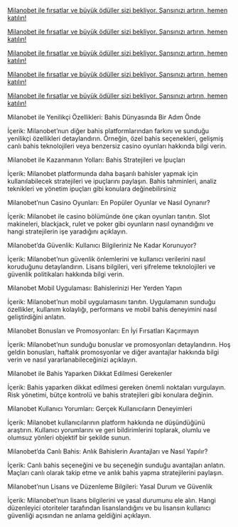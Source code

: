 <a href="https://tinyurl.com/mr3z68s8" title="Milanobet ile Yeni Teklifler ve Kampanyalar" target="_blank">Milanobet ile fırsatlar ve büyük ödüller sizi bekliyor. Şansınızı artırın, hemen katılın!</a>




<a href="https://tinyurl.com/mr3z68s8" title="Milanobet ile Yeni Teklifler ve Kampanyalar" target="_blank">Milanobet ile fırsatlar ve büyük ödüller sizi bekliyor. Şansınızı artırın, hemen katılın!</a>




<a href="https://tinyurl.com/mr3z68s8" title="Milanobet ile Yeni Teklifler ve Kampanyalar" target="_blank">Milanobet ile fırsatlar ve büyük ödüller sizi bekliyor. Şansınızı artırın, hemen katılın!</a>




<a href="https://tinyurl.com/mr3z68s8" title="Milanobet ile Yeni Teklifler ve Kampanyalar" target="_blank">Milanobet ile fırsatlar ve büyük ödüller sizi bekliyor. Şansınızı artırın, hemen katılın!</a>



<a href="https://tinyurl.com/mr3z68s8" title="Milanobet ile Yeni Teklifler ve Kampanyalar" target="_blank">Milanobet ile fırsatlar ve büyük ödüller sizi bekliyor. Şansınızı artırın, hemen katılın!</a>




 Milanobet ile Yenilikçi Özellikleri: Bahis Dünyasında Bir Adım Önde

İçerik: Milanobet’nun diğer bahis platformlarından farkını ve sunduğu yenilikçi özellikleri detaylandırın. Örneğin, özel bahis seçenekleri, gelişmiş canlı bahis teknolojileri veya benzersiz casino oyunları hakkında bilgi verin.

Milanobet ile Kazanmanın Yolları: Bahis Stratejileri ve İpuçları

İçerik: Milanobet platformunda daha başarılı bahisler yapmak için kullanılabilecek stratejileri ve ipuçlarını paylaşın. Bahis tahminleri, analiz teknikleri ve yönetim ipuçları gibi konulara değinebilirsiniz

Milanobet’nun Casino Oyunları: En Popüler Oyunlar ve Nasıl Oynanır?

İçerik: Milanobet ile casino bölümünde öne çıkan oyunları tanıtın. Slot makineleri, blackjack, rulet ve poker gibi oyunların nasıl oynandığını ve hangi stratejilerin işe yaradığını açıklayın.

 Milanobet’da Güvenlik: Kullanıcı Bilgileriniz Ne Kadar Korunuyor?

İçerik: Milanobet’nun güvenlik önlemlerini ve kullanıcı verilerini nasıl koruduğunu detaylandırın. Lisans bilgileri, veri şifreleme teknolojileri ve güvenlik politikaları hakkında bilgi verin.

 Milanobet Mobil Uygulaması: Bahislerinizi Her Yerden Yapın

İçerik: Milanobet’nun mobil uygulamasını tanıtın. Uygulamanın sunduğu özellikler, kullanım kolaylığı, performans ve mobil bahis deneyimini nasıl geliştirdiğini anlatın.

 Milanobet Bonusları ve Promosyonları: En İyi Fırsatları Kaçırmayın

İçerik: Milanobet’nun sunduğu bonuslar ve promosyonları detaylandırın. Hoş geldin bonusları, haftalık promosyonlar ve diğer avantajlar hakkında bilgi verin ve nasıl yararlanabileceğinizi açıklayın.

 Milanobet ile Bahis Yaparken Dikkat Edilmesi Gerekenler

İçerik: Bahis yaparken dikkat edilmesi gereken önemli noktaları vurgulayın. Risk yönetimi, bütçe kontrolü ve bahis stratejileri gibi konulara değinin.

 Milanobet Kullanıcı Yorumları: Gerçek Kullanıcıların Deneyimleri

İçerik: Milanobet kullanıcılarının platform hakkında ne düşündüğünü araştırın. Kullanıcı yorumlarını ve geri bildirimlerini toplarak, olumlu ve olumsuz yönleri objektif bir şekilde sunun.

 Milanobet’da Canlı Bahis: Anlık Bahislerin Avantajları ve Nasıl Yapılır?

İçerik: Canlı bahis seçeneğini ve bu seçeneğin sunduğu avantajları anlatın. Maçları canlı olarak takip etme ve anlık bahis yapma stratejilerini paylaşın.

 Milanobet’nun Lisans ve Düzenleme Bilgileri: Yasal Durum ve Güvenlik

İçerik: Milanobet’nun lisans bilgilerini ve yasal durumunu ele alın. Hangi düzenleyici otoriteler tarafından lisanslandığını ve bu lisansın kullanıcı güvenliği açısından ne anlama geldiğini açıklayın.
